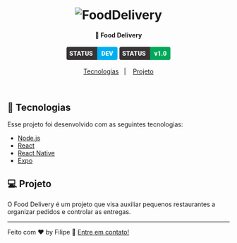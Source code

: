 <h1 align="center">
    <img alt="FoodDelivery" title="#delicinha" src="gitimages/logo.svg" width="200px" />
</h1>

<h4 align="center">
  🚀 Food Delivery
</h4>

<p align="center">
 <img src="github-img/label.png" height="30px" alt="Status do projeto, em desenvolvimento" />

 <img src="github-img/label-v1.png" height="30px" alt="Versão atual do projeto, 1.0">
</p>

<p align="center">
  <a href="#rocket-tecnologias">Tecnologias</a>&nbsp;&nbsp;&nbsp;|&nbsp;&nbsp;&nbsp;
  <a href="#-projeto">Projeto</a>
</p>

<br>

## :rocket: Tecnologias

Esse projeto foi desenvolvido com as seguintes tecnologias:

- [Node.js](https://nodejs.org/en/)
- [React](https://reactjs.org)
- [React Native](https://facebook.github.io/react-native/)
- [Expo](https://expo.io/)

## 💻 Projeto

O Food Delivery é um projeto que visa auxiliar pequenos restaurantes a organizar 
pedidos e controlar as entregas.

---

Feito com ♥ by Filipe :wave: [Entre em contato!](https://linktr.ee/filipeleonelbatista)
